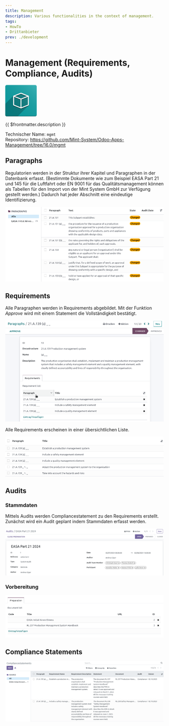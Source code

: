 ```yaml
---
title: Management
description: Various functionalities in the context of management.
tags:
- HowTo
- Drittanbieter
prev: ./development
---
```

# Management (Requirements, Compliance, Audits)
![icon_oms_box](attachments/icon_oms_box.png)

{{ $frontmatter.description }}

Technischer Name: `mgmt`\
Repository: <https://github.com/Mint-System/Odoo-Apps-Management/tree/16.0/mgmt>


## Paragraphs

Regulatorien werden in der Struktur ihrer Kapitel und Paragraphen in der Datenbank erfasst. (Bestimmte Dokumente wie zum Beispiel EASA Part 21 und 145 für die Luftfahrt oder EN 9001 für das Qualitätsmanagement können als Tabellen für den Import von der Mint System GmbH zur Verfügung gestellt werden.)
Dadurch hat jeder Abschnitt eine eindeutige Identifizierung.

![](attachments/management_paragraphs.png)


## Requirements

Alle Paragraphen werden in Requirements abgebildet. Mit der Funktion *Approve* wird mit einem Statement die Vollständigkeit bestätigt.

![](attachments/management_paragraph_requirement_approve.gif)

Alle Requirements erscheinen in einer übersichtlichen Liste.

![](attachments/management_requirements.png)


## Audits

### Stammdaten

Mittels Audits werden Compliancestatement zu den Requirements erstellt.
Zunächst wird ein Audit geplant indem Stammdaten erfasst werden.

![](attachments/management_audits_masterdata.png)

### Vorbereitung

![](attachments/management_audits_preparation.png)


## Compliance Statements

![](attachments/management_compliancestatements.png)


